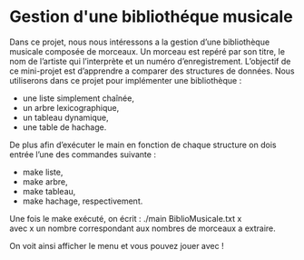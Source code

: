 # Gestion d'une bibliothéque musicale

Dans ce projet, nous nous intéressons a la gestion d’une bibliothèque musicale
composée de morceaux. Un morceau est repéré par son titre, le nom de l’artiste qui
l’interprète et un numéro d’enregistrement.
L’objectif de ce mini-projet est d’apprendre a comparer des structures de données.
Nous utiliserons dans ce projet pour implémenter une bibliothèque :
- une liste simplement chaînée,
- un arbre lexicographique,
- un tableau dynamique,
- une table de hachage.

De plus afin d’exécuter le main en fonction de chaque
structure on dois entrée l’une des commandes suivante :
- make liste,
- make arbre,
- make tableau,
- make hachage, respectivement.

Une fois le make exécuté, on écrit : 
  ./main BiblioMusicale.txt x              
avec x un nombre correspondant aux nombres de morceaux a extraire.

On voit ainsi afficher le menu et vous pouvez jouer avec !
